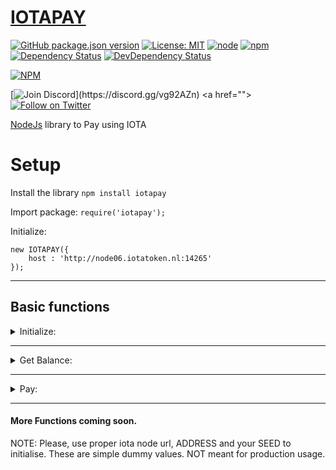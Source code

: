 # [IOTAPAY](https://iotapay.dev/)

[![GitHub package.json version](https://img.shields.io/github/package-json/v/acycliclabs/iotapay-js.svg)](https://github.com/acycliclabs/iotapay-js/releases)
[![License: MIT](https://img.shields.io/badge/License-MIT-yellow.svg)](https://opensource.org/licenses/MIT)
[![node](https://img.shields.io/badge/node-%3E%3D8.9.4-brightgreen.svg)](https://nodejs.org/download/release/v8.9.4/)
[![npm](https://img.shields.io/npm/dt/iotapay.svg)](https://www.npmjs.com/package/iotapay)
[![Dependency Status](https://img.shields.io/david/acycliclabs/iotapay-js.svg)](https://david-dm.org/acycliclabs/iotapay-js)
[![DevDependency Status](https://img.shields.io/david/acycliclabs/iotapay-js.svg?label=devDependencies)](https://david-dm.org/acycliclabs/iotapay-js?type=dev)

[![NPM](https://nodei.co/npm/iotapay.png)](https://nodei.co/npm/iotapay/)

[![Join Discord](https://img.shields.io/discord/417944032111493152?logo=discord")](https://discord.gg/vg92AZn)
<a href="">
[![Follow on Twitter](https://img.shields.io/twitter/follow/acycliclabs?style=social&logo=twitter)](https://twitter.com/intent/follow?screen_name=acycliclabs)

[NodeJs](https://nodejs.org/) library to Pay using IOTA

# Setup

Install the library `npm install iotapay`

Import package: `require('iotapay');`

Initialize:
```
new IOTAPAY({
    host : 'http://node06.iotatoken.nl:14265'
});
```

***

## Basic functions

<details><summary>Initialize:</summary>
<p>

#### Initialize the iotapay object.

```javascript
const iotapay = new IOTAPAY();
```

Set Host manually like this:

```javascript
iotapay.setHost('http://node06.iotatoken.nl:14265');
```

or we will find a suitable host for you like this:

```javascript
iotapay.findHost(function (err, host) {
    if(err) {
        console.log('error:', err);
    }    
    iotapay.setHost(host);
})
```

</p>
</details>

***

<details><summary>Get Balance:</summary>
<p>

#### Retrieve Balance

```javascript
iotapay.getBalance(['ADDRESS'], function (err, balance) {
    if(err) {
        console.log('error:', err);
    }
    console.log('balance:', balance);
})
```

</p>
</details>

***

<details><summary>Pay:</summary>
<p>

#### Transfer iota as payment.

```javascript
iotapay.transfer({
    address: 'ADDRESS',
    value: 1,
    message: 'Testing',
    seed: 'SEED'
}, function (err, result) {
    if(err) {
        console.log('error:', err);
    }
    console.log('result:', result);
})
```

Result gives bundle hash.

</p>
</details>

***

#### More Functions coming soon.

NOTE: Please, use proper iota node url, ADDRESS and your SEED to initialise. These are simple dummy values. NOT meant for production usage.

